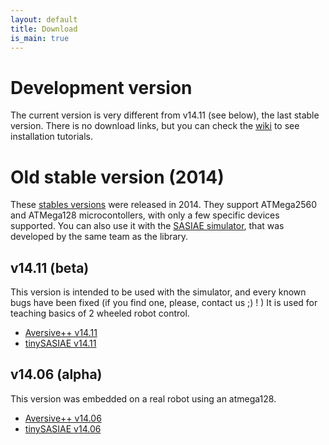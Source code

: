 ```yaml
---
layout: default
title: Download
is_main: true
---
```


# Development version

The current version is very different from v14.11 (see below), the last stable version.
There is no download links, but you can check the [wiki](https://github.com/AversivePlusPlus/AversivePlusPlus/wiki) 
to see installation tutorials.

# Old stable version (2014)

These [stables versions](https://github.com/astralien3000/aversive--) were released in 2014. 
They support ATMega2560 and ATMega128 microcontollers, with only a few specific devices supported.
You can also use it with the [SASIAE simulator](https://github.com/astralien3000/tinySASIAE), 
that was developed by the same team as the library.

## v14.11 (beta)

This version is intended to be used with the simulator, and every known bugs have been fixed (if you find one, please, contact us ;) ! )
It is used for teaching basics of 2 wheeled robot control.

 - [Aversive++ v14.11](https://github.com/astralien3000/aversive--/archive/v14.11b.tar.gz)
 - [tinySASIAE v14.11](https://github.com/astralien3000/tinySASIAE/archive/v14.11.tar.gz)
 
## v14.06 (alpha)
 
This version was embedded on a real robot using an atmega128.
 
 - [Aversive++ v14.06](https://github.com/astralien3000/aversive--/archive/v14.06.tar.gz)
 - [tinySASIAE v14.06](https://github.com/astralien3000/tinySASIAE/archive/v14.06.tar.gz)
 
